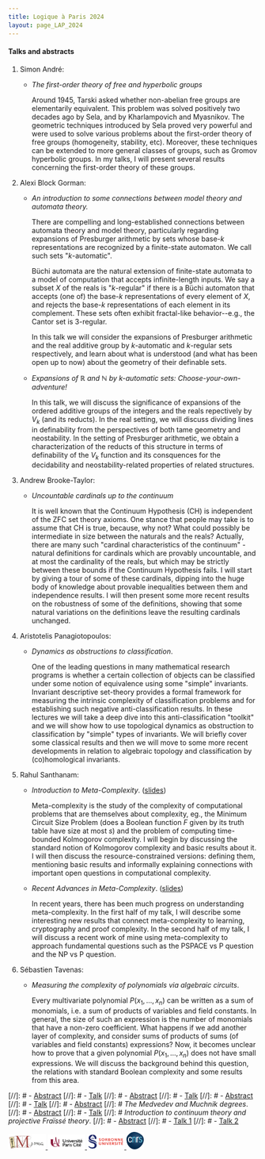 ```yaml
---
title: Logique à Paris 2024
layout: page_LAP_2024
---
```

#### Talks and abstracts
1. Simon André:
	- _The first-order theory of free and hyperbolic groups_

		Around 1945, Tarski asked whether non-abelian free groups are elementarily equivalent. This problem was solved positively two decades ago by Sela, and by Kharlampovich and Myasnikov. The geometric techniques introduced by Sela proved very powerful and were used to solve various problems about the first-order theory of free groups (homogeneity, stability, etc). Moreover, these techniques can be extended to more general classes of groups, such as Gromov hyperbolic groups. In my talks, I will present several results concerning the first-order theory of these groups.
1. Alexi Block Gorman:
	- _An introduction to some connections between model theory and automata theory._

		There are compelling and long-established connections between automata theory and model theory, particularly regarding expansions of Presburger arithmetic by sets whose base-$k$ representations are recognized by a finite-state automaton. We call such sets "$k$-automatic".

		Büchi automata are the natural extension of finite-state automata to a model of computation that accepts infinite-length inputs. We say a subset $X$ of the reals is "$k$-regular" if there is a Büchi automaton that accepts (one of) the base-$k$ representations of every element of $X$, and rejects the base-$k$ representations of each element in its complement. These sets often exhibit fractal-like behavior--e.g., the Cantor set is $3$-regular.

		In this talk we will consider the expansions of Presburger arithmetic and the real additive group by $k$-automatic and $k$-regular sets respectively, and learn about what is understood (and what has been open up to now) about the geometry of their definable sets.
	- _Expansions of $\mathbb{R}$ and $\mathbb{N}$ by $k$-automatic sets: Choose-your-own-adventure!_

		In this talk, we will discuss the significance of expansions of the ordered additive groups of the integers and the reals repectively by $V_{k}$ (and its reducts). In the real setting, we will discuss dividing lines in definability from the perspectives of both tame geometry and neostability. In the setting of Presburger arithmetic, we obtain a characterization of the reducts of this structure in terms of definability of the $V_k$ function and its consquences for the decidability and neostability-related properties of related structures.
1. Andrew Brooke-Taylor:
	- _Uncountable cardinals up to the continuum_

		It is well known that the Continuum Hypothesis (CH) is independent of the ZFC set theory axioms.  One stance that people may take is to assume that CH is true, because, why not?  What could possibly be intermediate in size between the naturals and the reals?  Actually, there are many such "cardinal characteristics of the continuum" - natural definitions for cardinals which are provably uncountable, and at most the cardinality of the reals, but which may be strictly between these bounds if the Continuum Hypothesis fails.  I will start by giving a tour of some of these cardinals, dipping into the huge body of knowledge about provable inequalities between them and independence results.  I will then present some more recent results on the robustness of some of the definitions, showing that some natural variations on the definitions leave the resulting cardinals unchanged.
1. Aristotelis Panagiotopoulos:
	- _Dynamics as obstructions to classification_.

		One of the leading questions in many mathematical research programs is whether a certain collection of objects can be classified under some notion of equivalence using some "simple" invariants. Invariant descriptive set-theory provides a formal framework for measuring the intrinsic complexity of classification problems and for establishing such negative anti-classification results. In these lectures we will take a deep dive into this anti-classification "toolkit" and we will show how to use topological dynamics as obstruction to classification by "simple" types of invariants. We will briefly cover some classical results and then we will move to some more recent developments in relation to algebraic topology and classification by (co)homological invariants.
1. Rahul Santhanam:
	- _Introduction to Meta-Complexity_. ([slides](Santhanam1.pdf))

		Meta-complexity is the study of the complexity of computational problems that are themselves about complexity, eg., the Minimum Circuit Size Problem (does a Boolean function $F$ given by its truth table have size at most $s$) and the problem of computing time-bounded Kolmogorov complexity. I will begin by discussing the standard notion of Kolmogorov complexity and basic results about it. I will then discuss the resource-constrained versions: defining them, mentioning basic results and informally explaining connections with important open questions in computational complexity.

	- _Recent Advances in Meta-Complexity_. ([slides](Santhanam2.pdf))

		In recent years, there has been much progress on understanding meta-complexity. In the first half of my talk, I will describe some interesting new results that connect meta-complexity to learning, cryptography and proof complexity. In the second half of my talk, I will discuss a recent work of mine using meta-complexity to approach fundamental questions such as the PSPACE vs P question and the NP vs P question.
1. Sébastien Tavenas:
	- _Measuring the complexity of polynomials via algebraic circuits_.

		Every multivariate polynomial $P(x_1,...,x_n)$ can be written as a sum of monomials, i.e. a sum of products of variables and field constants. In general, the size of such an expression is the number of monomials that have a non-zero coefficient. What happens if we add another layer of complexity, and consider sums of products of sums (of variables and field constants) expressions?  Now, it becomes unclear how to prove that a given polynomial $P(x_1,...,x_n)$ does not have small expressions. We will discuss the background behind this question, the relations with standard Boolean complexity and some results from this area.


[//]: # - [Abstract][AViale]
[//]: # - [Talk][TViale]
[//]: # - [Abstract][AJahnke]
[//]: # - [Talk][TJahnke]
[//]: # - [Abstract][AFokina]
[//]: # - [Talk][TFokina]
[//]: # - [Abstract][ATsankov]
[//]: # _The Medvedev and Muchnik degrees_.
[//]: # - [Abstract][AShafer]
[//]: # - [Talk][TShafer]
[//]: # _Introduction to continuum theory and projective Fra&iuml;ss&eacute; theory_.
[//]: # - [Abstract][AKwiat]
[//]: # - [Talk 1][T1Kwiat]
[//]: # - [Talk 2][T2Kwiat]

[AViale]:  /LAP2023/AViale.pdf
[TViale]: /LAP2023/TViale.pdf

[AJahnke]:  /LAP2023/AJahnke.pdf
[TJahnke]:  /LAP2023/TJahnke.pdf

[AFokina]:  /LAP2023/AFokina.pdf
[TFokina]:  /LAP2023/TFokina.pdf

[ATsankov]:  /LAP2023/ATsankov.pdf

[AShafer]:  /LAP2023/AShafer.pdf
[TShafer]:  /LAP2023/TShafer.pdf

[AKwiat]:  /LAP2023/AKwiat.pdf
[T1Kwiat]:  /LAP2023/T1Kwiat.pdf
[T2Kwiat]:  /LAP2023/T2Kwiat.pdf

[AMantova]:  /LAP2023/AMantova.pdf

[AvanGool]:  /LAP2023/AvanGool.pdf

<a href="/ICONS/imj-prg.png"><img src="/ICONS/imj-prg.png" alt="IMJ-PRG" width="15%">
<a href="/ICONS/upc.png"><img src="/ICONS/upc.png" alt="Université Paris Cité" width="15%">
<a href="/ICONS/sorbonne.png"><img src="/ICONS/sorbonne.png" alt="Sorbonne Université" width="15%">
<a href="/ICONS/cnrs.png"><img src="/ICONS/cnrs.png" alt="CNRS" width="7%">
